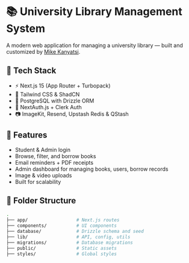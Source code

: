 # 📚 University Library Management System

A modern web application for managing a university library — built and customized by [Mike Kanyatsi](https://github.com/Mikehk11).

## 🔧 Tech Stack

- ⚡ Next.js 15 (App Router + Turbopack)
- 💅 Tailwind CSS & ShadCN
- 💾 PostgreSQL with Drizzle ORM
- 🔐 NextAuth.js + Clerk Auth
- 📷 ImageKit, Resend, Upstash Redis & QStash

## 🚀 Features

- Student & Admin login
- Browse, filter, and borrow books
- Email reminders + PDF receipts
- Admin dashboard for managing books, users, borrow records
- Image & video uploads
- Built for scalability

## 📂 Folder Structure

```bash
.
├── app/                  # Next.js routes
├── components/           # UI components
├── database/             # Drizzle schema and seed
├── lib/                  # API, config, utils
├── migrations/           # Database migrations
├── public/               # Static assets
├── styles/               # Global styles

